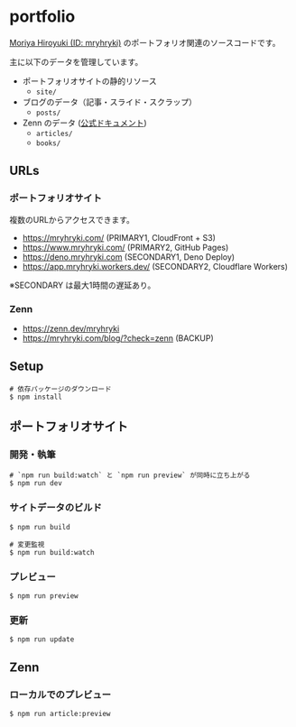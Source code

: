 # portfolio

[Moriya Hiroyuki (ID: mryhryki)](https://github.com/mryhryki) のポートフォリオ関連のソースコードです。

主に以下のデータを管理しています。

- ポートフォリオサイトの静的リソース
  - `site/`
- ブログのデータ（記事・スライド・スクラップ）
  - `posts/`
- Zenn のデータ ([公式ドキュメント](https://zenn.dev/zenn/articles/connect-to-github))
  - `articles/`
  - `books/`

## URLs

### ポートフォリオサイト

複数のURLからアクセスできます。

- https://mryhryki.com/ (PRIMARY1, CloudFront + S3)
- https://www.mryhryki.com/ (PRIMARY2, GitHub Pages)
- https://deno.mryhryki.com (SECONDARY1, Deno Deploy)
- https://app.mryhryki.workers.dev/ (SECONDARY2, Cloudflare Workers)

※SECONDARY は最大1時間の遅延あり。

### Zenn

- https://zenn.dev/mryhryki
- https://mryhryki.com/blog/?check=zenn (BACKUP)

## Setup

```shell
# 依存パッケージのダウンロード
$ npm install
```

## ポートフォリオサイト

### 開発・執筆

```shell
# `npm run build:watch` と `npm run preview` が同時に立ち上がる
$ npm run dev
```

### サイトデータのビルド

```shell
$ npm run build

# 変更監視
$ npm run build:watch
```

### プレビュー

```shell
$ npm run preview
```

### 更新

```shell
$ npm run update
```

## Zenn

### ローカルでのプレビュー

```shell
$ npm run article:preview
```
